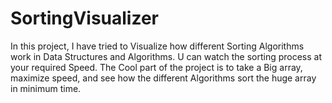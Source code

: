 # SortingVisualizer
In this project, I have tried to Visualize how different Sorting Algorithms work in Data Structures and Algorithms. U can watch the sorting process at your required Speed.
The  Cool part of the project is to take a Big array, maximize speed, and see how the different Algorithms sort the huge array in minimum time.
